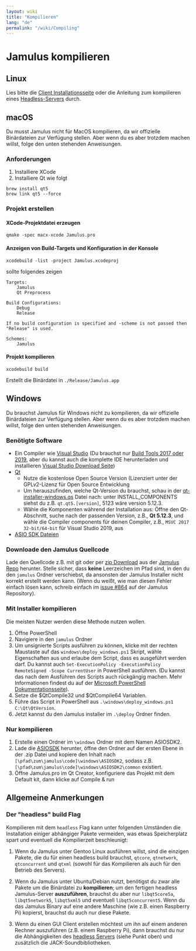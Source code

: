 ```yaml
---
layout: wiki
title: "Kompilieren"
lang: "de"
permalink: "/wiki/Compiling"
---
```


# Jamulus kompilieren

## Linux

Lies bitte die [Client Installationsseite](Installation-for-Linux) oder die Anleitung zum kompilieren eines [Headless-Servers](Server-Linux#running-a-headless-server) durch.

## macOS
Du musst Jamulus nicht für MacOS kompilieren, da wir offizielle Binärdateien zur Verfügung stellen. Aber wenn du es aber trotzdem machen willst, folge den unten stehenden Anweisungen.

### Anforderungen

1. Installiere XCode
1. Installiere Qt wie folgt

```shell
brew install qt5
brew link qt5 --force
```

### Projekt erstellen

#### XCode-Projektdatei erzeugen
```shell
qmake -spec macx-xcode Jamulus.pro
```

#### Anzeigen von Build-Targets und Konfiguration in der Konsole
```shell
xcodebuild -list -project Jamulus.xcodeproj
```
sollte folgendes zeigen
```shell
Targets:
    Jamulus
    Qt Preprocess

Build Configurations:
    Debug
    Release

If no build configuration is specified and -scheme is not passed then "Release" is used.

Schemes:
    Jamulus
```

#### Projekt kompilieren

```shell
xcodebuild build
```

Erstellt die Binärdatei in `./Release/Jamulus.app`


## Windows
Du brauchst Jamulus für Windows nicht zu kompilieren, da wir offizielle Binärdateien zur Verfügung stellen. Aber wenn du es aber trotzdem machen willst, folge den unten stehenden Anweisungen.

### Benötigte Software
* Ein Compiler wie [Visual Studio](https://visualstudio.microsoft.com) (Du brauchst nur [Build Tools 2017 oder 2019](https://visualstudio.microsoft.com/thank-you-downloading-visual-studio/?sku=BuildTools&rel=16), aber du kannst auch die komplette IDE herunterladen und installieren [Visual Studio Download Seite](https://visualstudio.microsoft.com/downloads/))
* [Qt](https://www.qt.io/download)
    * Nutze die kostenlose Open Source Version (Lizenziert unter der GPLv2-Lizenz für Open Source Entwicklung
    * Um herauszufinden, welche Qt-Version du brauchst, schau in der [qt-installer-windows.qs](https://github.com/jamulussoftware/jamulus/blob/master/windows/qt-installer-windows.qs) Datei nach: unter INSTALL_COMPONENTS siehst du z.B. `qt.qt5.[version]`, 5123 wäre version 5.12.3.
    * Wähle die Komponenten während der Installation aus: Öffne den Qt-Abschnitt, suche nach der passenden Version, z.B., **Qt 5.12.3**, und wähle die Compiler components für deinen Compiler, z.B., `MSVC 2017 32-bit/64-bit` für Visual Studio 2019, aus
* [ASIO SDK Dateien](https://new.steinberg.net/de/developers/)


### Downloade den Jamulus Quellcode
Lade den Quellcode z.B. mit git oder per [zip Download](https://github.com/jamulussoftware/jamulus/archive/master.zip) aus der [Jamulus Repo](https://github.com/jamulussoftware/jamulus) herunter. Stelle sicher, dass **keine** Leerzeichen im Pfad sind, in den du den `jamulus` Ordner verschiebst, da ansonsten der Jamulus Installer nicht korrekt erstellt werden kann. (Wenn du weißt, wie man diesen Fehler einfach lösen kann, schreib einfach im [issue #864](https://github.com/jamulussoftware/jamulus/issues/864) auf der Jamulus Repository).

### Mit Installer kompilieren

Die meisten Nutzer werden diese Methode nutzen wollen.

1. Öffne PowerShell
1. Navigiere in den `jamulus` Ordner
1. Um unsignierte Scripts ausführen zu können, klicke mit der rechten Maustaste auf das `windows\deploy_windows.ps1` Skript, wähle Eigenschaften aus und erlaube dem Script, dass es ausgeführt werden darf. Du kannst auch `Set-ExecutionPolicy -ExecutionPolicy RemoteSigned -Scope CurrentUser` in PowerShell ausführen. (Du kannst das nach dem Ausführen des Scripts auch rückgängig machen. Mehr Informationen findest du auf der [Microsoft PowerShell Dokumentationsseite](https://docs.microsoft.com/de-de/powershell/module/microsoft.powershell.security/set-executionpolicy?view=powershell-7.1)).
1. Setze die $QtCompile32 und $QtCompile64 Variablen.
1. Führe das Script in PowerShell aus `.\windows\deploy_windows.ps1 C:\Qt\QtVersion`.
1. Jetzt kannst du den Jamulus installer im `.\deploy` Ordner finden.

### Nur kompilieren

1. Erstelle einen Ordner im `\windows` Ordner mit dem Namen ASIOSDK2.
1. Lade die [ASIOSDK](https://www.steinberg.net/asiosdk) herunter, öffne den Ordner auf der ersten Ebene in der .zip Datei und kopiere den Inhalt nach `[\pfad\zum\jamulus\code]\windows\ASIOSDK2`, sodass z.B. `[\pfad\zum\jamulus\code]\windows\ASIOSDK2\common` existiert.
1. Öffne Jamulus.pro im Qt Creator, konfiguriere das Projekt mit dem Default kit, dann klicke auf Compile & run


## Allgemeine Anmerkungen

### Der "headless" build Flag

Kompilieren mit dem `headless` Flag kann unter folgenden Umständen die Installation einiger abhängiger Pakete vermeiden, was etwas Speicherplatz spart und eventuell die Kompilierzeit beschleunigt:

1. Wenn du Jamulus unter Gentoo Linux ausführen willst, sind die einzigen Pakete, die du für einen headless build brauchst, `qtcore`, `qtnetwork`, `qtconcurrent` und `qtxml` (sowohl für das Kompilieren als auch für den Betrieb des Servers).

1. Wenn du Jamulus unter Ubuntu/Debian nutzt, benötigst du zwar alle Pakete um die Binärdatei zu **kompilieren**; um den fertigen headless Jamulus-Server **auszuführen**, brauchst du aber nur `libqt5core5a`, `libqt5network5`, `libqt5xml5` und eventuell `libqt5concurrent5`. Wenn du das Jamulus Binary auf eine andere Maschine (wie z.B. einen Raspberry Pi) kopierst, brauchst du auch nur diese Pakete.

1. Wenn du einen GUI Client erstellen möchtest um ihn auf einem anderen Rechner auszuführen (z.B. einem Raspberry Pi), dann brauchst du nur die Abhängigkeiten des [headless Servers](Server-Linux#running-a-headless-server) (siehe Punkt oben) und zusätzlich die JACK-Soundbibliotheken.
